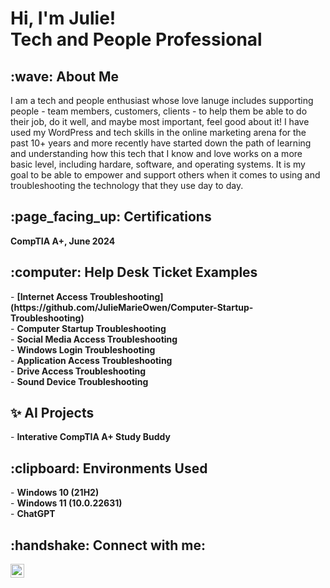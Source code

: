 
<h1>Hi, I'm Julie!<br>
Tech and People Professional</h1>

<h2>:wave: About Me</h2>

I am a tech and people enthusiast whose love lanuge includes supporting people - team members, customers, clients - to help them be able to do their job, do it well, 
and maybe most important, feel good about it! I have used my WordPress and tech skills in the online marketing arena for the past 10+ years and more recently have started
down the path of learning and understanding how this tech that I know and love works on a more basic level, including hardare, software, and operating systems.  It is my goal
to be able to empower and support others when it comes to using and troubleshooting the technology that they use day to day.

<h2>	:page_facing_up: Certifications</h2>
<b>CompTIA A+, June 2024</b>

<h2>:computer: Help Desk Ticket Examples</h2>
- <b>[Internet Access Troubleshooting](https://github.com/JulieMarieOwen/Computer-Startup-Troubleshooting)</b><br>
- <b>Computer Startup Troubleshooting</b><br>
- <b>Social Media Access Troubleshooting</b><br>
- <b>Windows Login Troubleshooting</b><br>
- <b>Application Access Troubleshooting</b><br>
- <b>Drive Access Troubleshooting</b><br>
- <b>Sound Device Troubleshooting</b><br>

<h2>✨ AI Projects</h2>
- <b>Interative CompTIA A+ Study Buddy</b>

<h2>:clipboard: Environments Used</h2>
- <b>Windows 10 (21H2)</b><br>
- <b>Windows 11 (10.0.22631)</b><br>
- <b>ChatGPT</b>

<h2>:handshake: Connect with me:</h2>

[<img align="left" alt="JulieMarieOwen| LinkedIn" width="22px" src="https://cdn.jsdelivr.net/npm/simple-icons@v3/icons/linkedin.svg" />][linkedin]

[linkedin]: https://linkedin.com/in/julie-marie-owen

